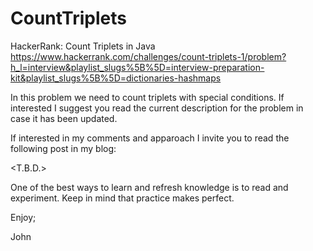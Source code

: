 # CountTriplets
HackerRank: Count Triplets in Java
https://www.hackerrank.com/challenges/count-triplets-1/problem?h_l=interview&playlist_slugs%5B%5D=interview-preparation-kit&playlist_slugs%5B%5D=dictionaries-hashmaps

In this problem we need to count triplets with special conditions.
If interested I suggest you read the current description for
the problem in case it has been updated.

If interested in my comments and apparoach I invite you to read
the following post in my blog:

<T.B.D.>

One of the best ways to learn and refresh knowledge is to read and experiment.
Keep in mind that practice makes perfect.

Enjoy;

John
